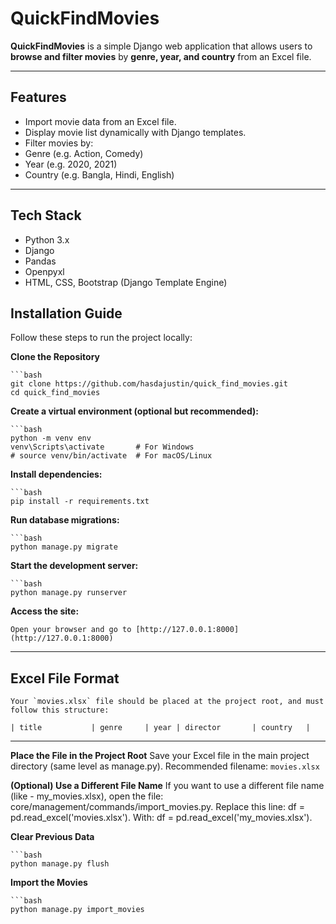 # QuickFindMovies

**QuickFindMovies** is a simple Django web application that allows users to **browse and filter movies** by **genre, year, and country** from an Excel file.

---

##  Features

-  Import movie data from an Excel file.
-  Display movie list dynamically with Django templates.
-  Filter movies by:
  - Genre (e.g. Action, Comedy)
  - Year (e.g. 2020, 2021)
  - Country (e.g. Bangla, Hindi, English)

---

##  Tech Stack

- Python 3.x
- Django
- Pandas
- Openpyxl
- HTML, CSS, Bootstrap (Django Template Engine)


## Installation Guide

Follow these steps to run the project locally:

**Clone the Repository**

    ```bash
    git clone https://github.com/hasdajustin/quick_find_movies.git
    cd quick_find_movies

**Create a virtual environment (optional but recommended):**

    ```bash
    python -m venv env
    venv\Scripts\activate       # For Windows
    # source venv/bin/activate  # For macOS/Linux
    
**Install dependencies:**

    ```bash
    pip install -r requirements.txt

**Run database migrations:**

    ```bash
    python manage.py migrate

**Start the development server:**

    ```bash
    python manage.py runserver

**Access the site:**

    Open your browser and go to [http://127.0.0.1:8000](http://127.0.0.1:8000)

---

## Excel File Format

    Your `movies.xlsx` file should be placed at the project root, and must follow this structure:

    | title           | genre     | year | director       | country   |

---

**Place the File in the Project Root**
    Save your Excel file in the main project directory (same level as manage.py).
    Recommended filename: `movies.xlsx`

**(Optional) Use a Different File Name**
    If you want to use a different file name (like - my_movies.xlsx), 
    open the file:
    core/management/commands/import_movies.py.
    Replace this line:
    df = pd.read_excel('movies.xlsx').
    With:
    df = pd.read_excel('my_movies.xlsx').

**Clear Previous Data**

    ```bash
    python manage.py flush

**Import the Movies**

    ```bash
    python manage.py import_movies

